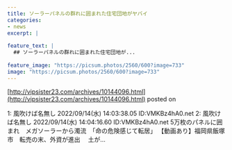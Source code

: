 ```yaml
---
title: ソーラーパネルの群れに囲まれた住宅団地がヤバイ
categories:
- news
excerpt: |
  
feature_text: |
  ## ソーラーパネルの群れに囲まれた住宅団地が...
  
feature_image: "https://picsum.photos/2560/600?image=733"
image: "https://picsum.photos/2560/600?image=733"
---
```


[http://vipsister23.com/archives/10144096.html](http://vipsister23.com/archives/10144096.html)
posted on 

<!--more-->

1: 風吹けば名無し 2022/09/14(水) 14:03:38.05 ID:VMKBz4hA0.net 2: 風吹けば名無し 2022/09/14(水) 14:04:16.60 ID:VMKBz4hA0.net 5万枚のパネルに囲まれ　メガソーラーから濁流　「命の危険感じて転居」 【動画あり】福岡県飯塚市　転売の末、外資が進出 　土が...
